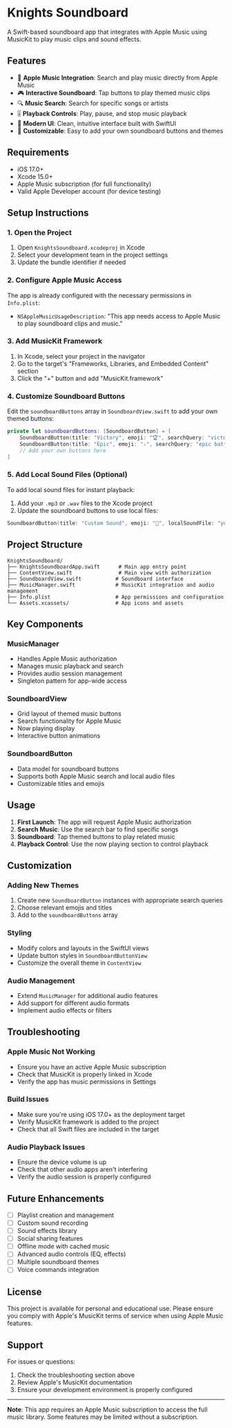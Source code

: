 # Knights Soundboard

A Swift-based soundboard app that integrates with Apple Music using MusicKit to play music clips and sound effects.

## Features

- 🎵 **Apple Music Integration**: Search and play music directly from Apple Music
- 🎮 **Interactive Soundboard**: Tap buttons to play themed music clips
- 🔍 **Music Search**: Search for specific songs or artists
- 🎚️ **Playback Controls**: Play, pause, and stop music playback
- 📱 **Modern UI**: Clean, intuitive interface built with SwiftUI
- 🎯 **Customizable**: Easy to add your own soundboard buttons and themes

## Requirements

- iOS 17.0+
- Xcode 15.0+
- Apple Music subscription (for full functionality)
- Valid Apple Developer account (for device testing)

## Setup Instructions

### 1. Open the Project

1. Open `KnightsSoundboard.xcodeproj` in Xcode
2. Select your development team in the project settings
3. Update the bundle identifier if needed

### 2. Configure Apple Music Access

The app is already configured with the necessary permissions in `Info.plist`:
- `NSAppleMusicUsageDescription`: "This app needs access to Apple Music to play soundboard clips and music."

### 3. Add MusicKit Framework

1. In Xcode, select your project in the navigator
2. Go to the target's "Frameworks, Libraries, and Embedded Content" section
3. Click the "+" button and add "MusicKit.framework"

### 4. Customize Soundboard Buttons

Edit the `soundboardButtons` array in `SoundboardView.swift` to add your own themed buttons:

```swift
private let soundboardButtons: [SoundboardButton] = [
    SoundboardButton(title: "Victory", emoji: "🏆", searchQuery: "victory music"),
    SoundboardButton(title: "Epic", emoji: "⚔️", searchQuery: "epic battle music"),
    // Add your own buttons here
]
```

### 5. Add Local Sound Files (Optional)

To add local sound files for instant playback:

1. Add your `.mp3` or `.wav` files to the Xcode project
2. Update the soundboard buttons to use local files:

```swift
SoundboardButton(title: "Custom Sound", emoji: "🎵", localSoundFile: "your_sound_file")
```

## Project Structure

```
KnightsSoundboard/
├── KnightsSoundboardApp.swift      # Main app entry point
├── ContentView.swift               # Main view with authorization
├── SoundboardView.swift           # Soundboard interface
├── MusicManager.swift             # MusicKit integration and audio management
├── Info.plist                     # App permissions and configuration
└── Assets.xcassets/               # App icons and assets
```

## Key Components

### MusicManager
- Handles Apple Music authorization
- Manages music playback and search
- Provides audio session management
- Singleton pattern for app-wide access

### SoundboardView
- Grid layout of themed music buttons
- Search functionality for Apple Music
- Now playing display
- Interactive button animations

### SoundboardButton
- Data model for soundboard buttons
- Supports both Apple Music search and local audio files
- Customizable titles and emojis

## Usage

1. **First Launch**: The app will request Apple Music authorization
2. **Search Music**: Use the search bar to find specific songs
3. **Soundboard**: Tap themed buttons to play related music
4. **Playback Control**: Use the now playing section to control playback

## Customization

### Adding New Themes
1. Create new `SoundboardButton` instances with appropriate search queries
2. Choose relevant emojis and titles
3. Add to the `soundboardButtons` array

### Styling
- Modify colors and layouts in the SwiftUI views
- Update button styles in `SoundboardButtonView`
- Customize the overall theme in `ContentView`

### Audio Management
- Extend `MusicManager` for additional audio features
- Add support for different audio formats
- Implement audio effects or filters

## Troubleshooting

### Apple Music Not Working
- Ensure you have an active Apple Music subscription
- Check that MusicKit is properly linked in Xcode
- Verify the app has music permissions in Settings

### Build Issues
- Make sure you're using iOS 17.0+ as the deployment target
- Verify MusicKit framework is added to the project
- Check that all Swift files are included in the target

### Audio Playback Issues
- Ensure the device volume is up
- Check that other audio apps aren't interfering
- Verify the audio session is properly configured

## Future Enhancements

- [ ] Playlist creation and management
- [ ] Custom sound recording
- [ ] Sound effects library
- [ ] Social sharing features
- [ ] Offline mode with cached music
- [ ] Advanced audio controls (EQ, effects)
- [ ] Multiple soundboard themes
- [ ] Voice commands integration

## License

This project is available for personal and educational use. Please ensure you comply with Apple's MusicKit terms of service when using Apple Music features.

## Support

For issues or questions:
1. Check the troubleshooting section above
2. Review Apple's MusicKit documentation
3. Ensure your development environment is properly configured

---

**Note**: This app requires an Apple Music subscription to access the full music library. Some features may be limited without a subscription.
